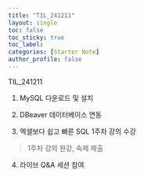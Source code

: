 ```yaml
---
title: "TIL_241211"
layout: single
toc: false
toc_sticky: true
toc_label: 
categories: [Starter Note]
author_profile: false
---
```


TIL_241211

1. MySQL 다운로드 및 설치

2. DBeaver 데이터베이스 연동

3. 엑셀보다 쉽고 빠른 SQL 1주차 강의 수강
> 1주차 강의 완강, 숙제 제출

4. 라이브 Q&A 세션 참여